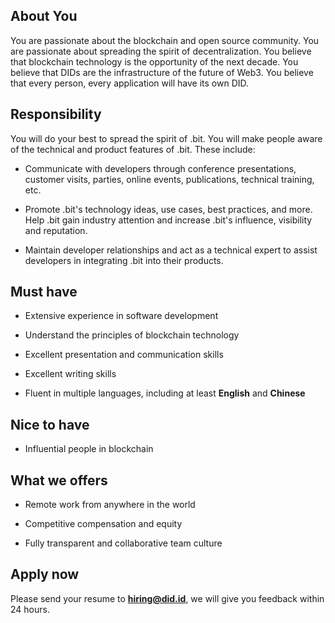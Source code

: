 ## About You

You are passionate about the blockchain and open source community. You are passionate about spreading the spirit of decentralization. You believe that blockchain technology is the opportunity of the next decade. You believe that DIDs are the infrastructure of the future of Web3. You believe that every person, every application will have its own DID.

## Responsibility

You will do your best to spread the spirit of .bit. You will make people aware of the technical and product features of .bit. These include:

- Communicate with developers through conference presentations, customer visits, parties, online events, publications, technical training, etc.

- Promote .bit's technology ideas, use cases, best practices, and more. Help .bit gain industry attention and increase .bit's influence, visibility and reputation.
- Maintain developer relationships and act as a technical expert to assist developers in integrating .bit into their products.

## Must have

- Extensive experience in software development

- Understand the principles of blockchain technology

- Excellent presentation and communication skills

- Excellent writing skills

- Fluent in multiple languages, including at least **English** and **Chinese**

## Nice to have

- Influential people in blockchain

## What we offers

- Remote work from anywhere in the world 
- Competitive compensation and equity

- Fully transparent and collaborative team culture

## Apply now

Please send your resume to **hiring@did.id**, we will give you feedback within 24 hours.

